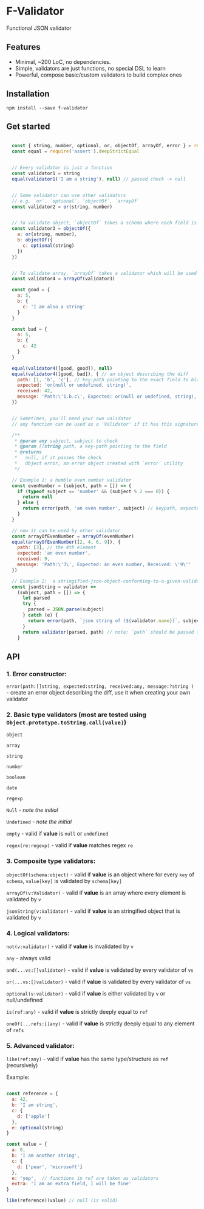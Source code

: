 # F-Validator

Functional JSON validator

## Features

- Minimal, ~200 LoC, no dependencies.
- Simple, validators are just functions, no special DSL to learn
- Powerful, compose basic/custom validators to build complex ones

## Installation

`npm install --save f-validator`

## Get started

```javascript

  const { string, number, optional, or, objectOf, arrayOf, error } = require('f-validator')
  const equal = require('assert').deepStrictEqual


  // Every validator is just a function
  const validator1 = string
  equal(validator1('I am a string'), null) // passed check -> null


  // Some validator can use other validators
  // e.g. `or`, `optional`, `objectOf`, `arrayOf`
  const validator2 = or(string, number)


  // To validate object, `objectOf` takes a schema where each field is a validator
  const validator3 = objectOf({
    a: or(string, number),
    b: objectOf({
      c: optional(string)
    })
  })


  // To validate array, `arrayOf` takes a validator which will be used to check every element
  const validator4 = arrayOf(validator3)

  const good = {
    a: 5,
    b: {
      c: 'I am also a string'
    }
  }

  const bad = {
    a: 5,
    b: {
      c: 42
    }
  }

  equal(validator4([good, good]), null)
  equal(validator4([good, bad]), { // an object describing the diff
    path: [1, 'b', 'c'], // key-path pointing to the exact field to blame
    expected: 'or(null or undefined, string)',
    received: 42,
    message: 'Path:\'1.b.c\', Expected: or(null or undefined, string), Received: \'42\''
  })


  // Sometimes, you'll need your own validator
  // any function can be used as a 'Validator' if it has this signature:

  /**
   * @param any subject, subject to check
   * @param []string path, a key-path pointing to the field
   * @returns
   *   null, if it passes the check
   *   Object error, an error object created with `error` utility
   */

  // Example 1: a humble even number validator
  const evenNumber = (subject, path = []) => {
    if (typeof subject == 'number' && (subject % 2 === 0)) {
      return null
    } else {
      return error(path, 'an even number', subject) // keypath, expected, received
    }
  }

  // now it can be used by other validator
  const arrayOfEvenNumber = arrayOf(evenNumber)
  equal(arrayOfEvenNumber([2, 4, 6, 9]), {
    path: [3], // the 4th element
    expected: 'an even number',
    received: 9,
    message: 'Path:\'3\', Expected: an even number, Received: \'9\''
  })

  // Example 2:  a stringified-json-object-conforming-to-a-given-validator validator
  const jsonString = validator =>
    (subject, path = []) => {
      let parsed
      try {
        parsed = JSON.parse(subject)
      } catch (e) {
        return error(path, `json string of (${validator.name})`, subject)
      }
      return validator(parsed, path) // note: `path` should be passed to it
    }

```


## API


### 1. Error constructor:

`error(path:[]string, expected:string, received:any, message:?string )` - create an error object describing the diff, use it when creating your own validator

### 2. Basic type validators  (most are tested using `Object.prototype.toString.call(value)`)

`object`

`array`

`string`

`number`

`boolean`

`date`

`regexp`

`Null` - *note the initial*

`Undefined` - *note the initial*

`empty` - valid if **value** is `null` or `undefined`

`regex(re:regexp)` - valid if **value** matches regex `re`

### 3. Composite type validators:

`objectOf(schema:object)` - valid if **value** is an object where for every `key` of `schema`, `value[key]` is validated by `schema[key]`

`arrayOf(v:Validator)` - valid if **value** is an array where every element is validated by `v`

`jsonString(v:Validator)` - valid if **value** is an stringified object that is validated by `v`

### 4. Logical validators:

`not(v:validator)` - valid if **value** is invalidated by `v`

`any` - always valid

`and(...vs:[]validator)` - valid if **value** is validated by every validator of `vs`

`or(...vs:[]validator)` - valid if **value** is validated by every validator of `vs`

`optional(v:validator)` - valid if **value** is either validated by `v` or null/undefined

`is(ref:any)` - valid if **value** is strictly deeply equal to `ref`

`oneOf(...refs:[]any)` - valid if **value** is strictly deeply equal to any element of `refs`


### 5. Advanced validator:

`like(ref:any)` - valid if **value** has the same type/structure as `ref` (recursively)

Example:

```javascript

const reference = {
  a: 42,
  b: 'I am string',
  c: {
    d: ['apple']
  },
  e: optional(string)
}

const value = {
  a: 0,
  b: 'I am another string',
  c: {
    d: ['pear', 'microsoft']
  },
  e: 'yep',  // functions in ref are taken as validators
  extra: 'I am an extra field, I will be fine'
}

like(reference)(value) // null (is valid)

```



